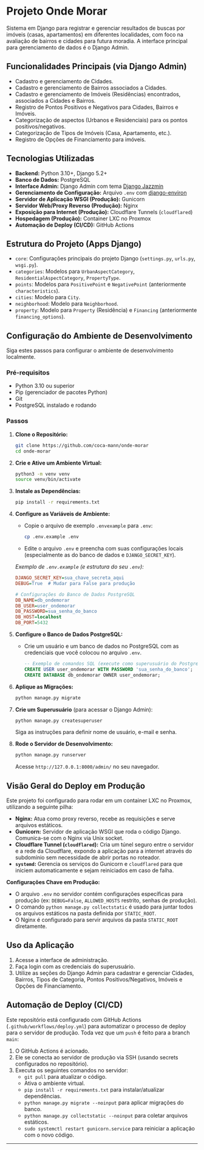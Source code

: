 # Projeto Onde Morar

Sistema em Django para registrar e gerenciar resultados de buscas por imóveis (casas, apartamentos) em diferentes localidades, com foco na avaliação de bairros e cidades para futura moradia. A interface principal para gerenciamento de dados é o Django Admin.

## Funcionalidades Principais (via Django Admin)

* Cadastro e gerenciamento de Cidades.
* Cadastro e gerenciamento de Bairros associados a Cidades.
* Cadastro e gerenciamento de Imóveis (Residências) encontrados, associados a Cidades e Bairros.
* Registro de Pontos Positivos e Negativos para Cidades, Bairros e Imóveis.
* Categorização de aspectos (Urbanos e Residenciais) para os pontos positivos/negativos.
* Categorização de Tipos de Imóveis (Casa, Apartamento, etc.).
* Registro de Opções de Financiamento para imóveis.

## Tecnologias Utilizadas

* **Backend:** Python 3.10+, Django 5.2+
* **Banco de Dados:** PostgreSQL
* **Interface Admin:** Django Admin com tema [Django Jazzmin](https://github.com/farridav/django-jazzmin)
* **Gerenciamento de Configuração:** Arquivo `.env` com [django-environ](https://django-environ.readthedocs.io/)
* **Servidor de Aplicação WSGI (Produção):** Gunicorn
* **Servidor Web/Proxy Reverso (Produção):** Nginx
* **Exposição para Internet (Produção):** Cloudflare Tunnels (`cloudflared`)
* **Hospedagem (Produção):** Container LXC no Proxmox
* **Automação de Deploy (CI/CD):** GitHub Actions

## Estrutura do Projeto (Apps Django)

* `core`: Configurações principais do projeto Django (`settings.py`, `urls.py`, `wsgi.py`).
* `categories`: Modelos para `UrbanAspectCategory`, `ResidentialAspectCategory`, `PropertyType`.
* `points`: Modelos para `PositivePoint` e `NegativePoint` (anteriormente `characteristics`).
* `cities`: Modelo para `City`.
* `neighborhood`: Modelo para `Neighborhood`.
* `property`: Modelo para `Property` (Residência) e `Financing` (anteriormente `financing_options`).

## Configuração do Ambiente de Desenvolvimento

Siga estes passos para configurar o ambiente de desenvolvimento localmente.

### Pré-requisitos

* Python 3.10 ou superior
* Pip (gerenciador de pacotes Python)
* Git
* PostgreSQL instalado e rodando

### Passos

1.  **Clone o Repositório:**
    ```bash
    git clone https://github.com/coca-mann/onde-morar
    cd onde-morar 
    ```

2.  **Crie e Ative um Ambiente Virtual:**
    ```bash
    python3 -m venv venv
    source venv/bin/activate
    ```

3.  **Instale as Dependências:**
    ```bash
    pip install -r requirements.txt
    ```

4.  **Configure as Variáveis de Ambiente:**
    * Copie o arquivo de exemplo `.envexample` para `.env`:
        ```bash
        cp .env.example .env
        ```
    * Edite o arquivo `.env` e preencha com suas configurações locais (especialmente as do banco de dados e `DJANGO_SECRET_KEY`).

    *Exemplo de `.env.example` (e estrutura do seu `.env`):*
    ```ini
    DJANGO_SECRET_KEY=sua_chave_secreta_aqui
    DEBUG=True  # Mudar para False para produção

    # Configurações do Banco de Dados PostgreSQL
    DB_NAME=db_ondemorar
    DB_USER=user_ondemorar
    DB_PASSWORD=sua_senha_do_banco
    DB_HOST=localhost
    DB_PORT=5432
    ```

5.  **Configure o Banco de Dados PostgreSQL:**
    * Crie um usuário e um banco de dados no PostgreSQL com as credenciais que você colocou no arquivo `.env`.
        ```sql
        -- Exemplo de comandos SQL (execute como superusuário do Postgres, ex: psql -U postgres)
        CREATE USER user_ondemorar WITH PASSWORD 'sua_senha_do_banco';
        CREATE DATABASE db_ondemorar OWNER user_ondemorar;
        ```

6.  **Aplique as Migrações:**
    ```bash
    python manage.py migrate
    ```

7.  **Crie um Superusuário** (para acessar o Django Admin):
    ```bash
    python manage.py createsuperuser
    ```
    Siga as instruções para definir nome de usuário, e-mail e senha.

8.  **Rode o Servidor de Desenvolvimento:**
    ```bash
    python manage.py runserver
    ```
    Acesse `http://127.0.0.1:8000/admin/` no seu navegador.

## Visão Geral do Deploy em Produção

Este projeto foi configurado para rodar em um container LXC no Proxmox, utilizando a seguinte pilha:

* **Nginx:** Atua como proxy reverso, recebe as requisições e serve arquivos estáticos.
* **Gunicorn:** Servidor de aplicação WSGI que roda o código Django. Comunica-se com o Nginx via Unix socket.
* **Cloudflare Tunnel (`cloudflared`):** Cria um túnel seguro entre o servidor e a rede da Cloudflare, expondo a aplicação para a internet através do subdomínio sem necessidade de abrir portas no roteador.
* **`systemd`:** Gerencia os serviços do Gunicorn e `cloudflared` para que iniciem automaticamente e sejam reiniciados em caso de falha.

**Configurações Chave em Produção:**
* O arquivo `.env` no servidor contém configurações específicas para produção (ex: `DEBUG=False`, `ALLOWED_HOSTS` restrito, senhas de produção).
* O comando `python manage.py collectstatic` é usado para juntar todos os arquivos estáticos na pasta definida por `STATIC_ROOT`.
* O Nginx é configurado para servir arquivos da pasta `STATIC_ROOT` diretamente.

## Uso da Aplicação

1.  Acesse a interface de administração.
2.  Faça login com as credenciais do superusuário.
3.  Utilize as seções do Django Admin para cadastrar e gerenciar Cidades, Bairros, Tipos de Categoria, Pontos Positivos/Negativos, Imóveis e Opções de Financiamento.

## Automação de Deploy (CI/CD)

Este repositório está configurado com GitHub Actions (`.github/workflows/deploy.yml`) para automatizar o processo de deploy para o servidor de produção.
Toda vez que um `push` é feito para a branch `main`:
1.  O GitHub Actions é acionado.
2.  Ele se conecta ao servidor de produção via SSH (usando secrets configurados no repositório).
3.  Executa os seguintes comandos no servidor:
    * `git pull` para atualizar o código.
    * Ativa o ambiente virtual.
    * `pip install -r requirements.txt` para instalar/atualizar dependências.
    * `python manage.py migrate --noinput` para aplicar migrações do banco.
    * `python manage.py collectstatic --noinput` para coletar arquivos estáticos.
    * `sudo systemctl restart gunicorn.service` para reiniciar a aplicação com o novo código.

---
